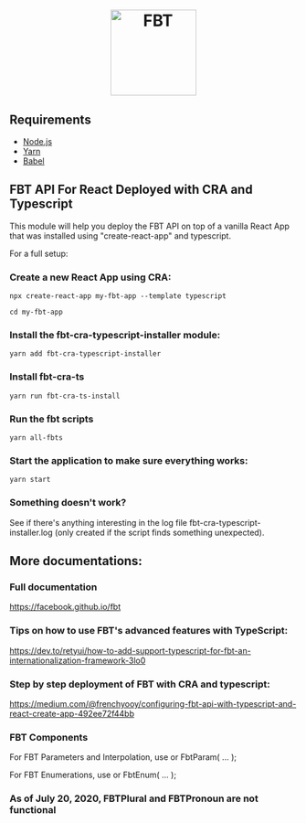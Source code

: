 <h1 align="center">
  <img src="https://facebook.github.io/fbt/img/fbt.png" height="150" width="150" alt="FBT"/>
</h1>

## Requirements

- [Node.js](https://nodejs.org/)
- [Yarn](https://yarnpkg.com/)
- [Babel](https://babeljs.io/)

## FBT API For React Deployed with CRA and Typescript

This module will help you deploy the FBT API on top of a vanilla React App that was installed using "create-react-app" and typescript.

For a full setup:

### Create a new React App using CRA:

`npx create-react-app my-fbt-app --template typescript`

`cd my-fbt-app`

### Install the fbt-cra-typescript-installer module:

`yarn add fbt-cra-typescript-installer`

### Install fbt-cra-ts

`yarn run fbt-cra-ts-install`

### Run the fbt scripts

`yarn all-fbts`

### Start the application to make sure everything works: 

`yarn start`

### Something doesn't work?

See if there's anything interesting in the log file fbt-cra-typescript-installer.log (only created if the script finds something unexpected).

## More documentations:

### Full documentation

https://facebook.github.io/fbt

### Tips on how to use FBT's advanced features with TypeScript:

https://dev.to/retyui/how-to-add-support-typescript-for-fbt-an-internationalization-framework-3lo0

### Step by step deployment of FBT with CRA and typescript:

https://medium.com/@frenchyooy/configuring-fbt-api-with-typescript-and-react-create-app-492ee72f44bb

### FBT Components

For FBT Parameters and Interpolation, use <FbtParam> or FbtParam( ... );

For FBT Enumerations, use <FbtEnum> or FbtEnum( ... );

### As of July 20, 2020, FBTPlural and FBTPronoun are not functional